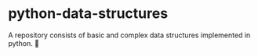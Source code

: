 # python-data-structures
A repository consists of basic and complex data structures implemented in python. 🐍 
